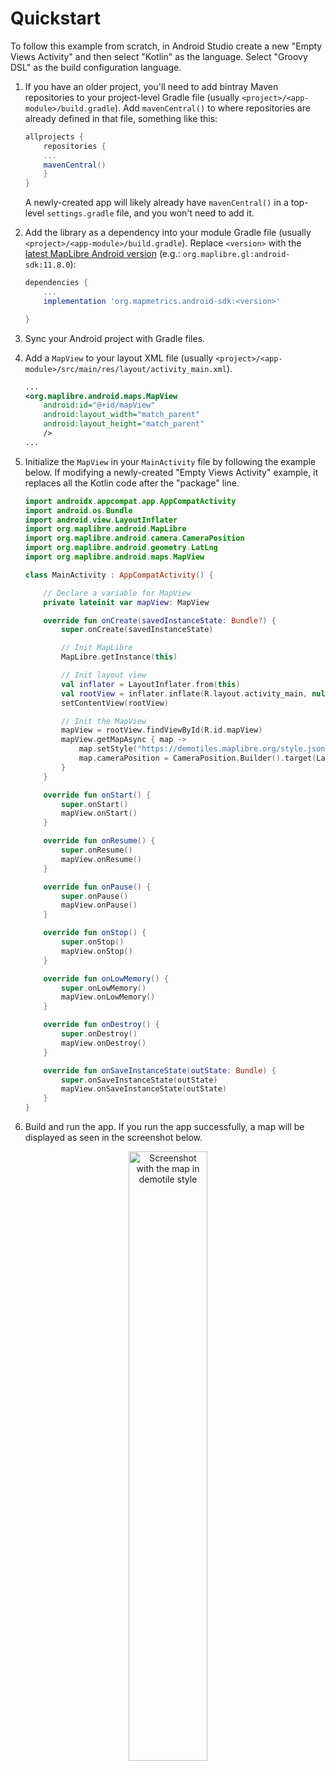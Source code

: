 # Quickstart

To follow this example from scratch, in Android Studio create a new "Empty Views Activity" and then select "Kotlin" as the language.  Select "Groovy DSL" as the build configuration language.

1. If you have an older project, you'll need to add bintray Maven repositories to your project-level Gradle file (usually `<project>/<app-module>/build.gradle`).  Add `mavenCentral()` to where repositories are already defined in that file, something like this:

    ```gradle
    allprojects {
        repositories {
        ...
        mavenCentral()
        }
    }
    ```

   A newly-created app will likely already have `mavenCentral()` in a top-level `settings.gradle` file, and you won't need to add it.

2. Add the library as a dependency into your module Gradle file (usually `<project>/<app-module>/build.gradle`). Replace `<version>` with the [latest MapLibre Android version](https://github.com/maplibre/maplibre-native/releases?q=android-v11&expanded=true) (e.g.: `org.maplibre.gl:android-sdk:11.8.0`):

    ```gradle
    dependencies {
        ...
        implementation 'org.mapmetrics.android-sdk:<version>'

    }
    ```

3. Sync your Android project with Gradle files.

4. Add a `MapView` to your layout XML file (usually `<project>/<app-module>/src/main/res/layout/activity_main.xml`).

    ```xml
    ...
    <org.maplibre.android.maps.MapView
        android:id="@+id/mapView"
        android:layout_width="match_parent"
        android:layout_height="match_parent"
        />
    ...
    ```

5. Initialize the `MapView` in your `MainActivity` file by following the example below.  If modifying a newly-created "Empty Views Activity" example, it replaces all the Kotlin code after the "package" line.

    ```kotlin
    import androidx.appcompat.app.AppCompatActivity
    import android.os.Bundle
    import android.view.LayoutInflater
    import org.maplibre.android.MapLibre
    import org.maplibre.android.camera.CameraPosition
    import org.maplibre.android.geometry.LatLng
    import org.maplibre.android.maps.MapView

    class MainActivity : AppCompatActivity() {

        // Declare a variable for MapView
        private lateinit var mapView: MapView

        override fun onCreate(savedInstanceState: Bundle?) {
            super.onCreate(savedInstanceState)

            // Init MapLibre
            MapLibre.getInstance(this)

            // Init layout view
            val inflater = LayoutInflater.from(this)
            val rootView = inflater.inflate(R.layout.activity_main, null)
            setContentView(rootView)

            // Init the MapView
            mapView = rootView.findViewById(R.id.mapView)
            mapView.getMapAsync { map ->
                map.setStyle("https://demotiles.maplibre.org/style.json")
                map.cameraPosition = CameraPosition.Builder().target(LatLng(0.0,0.0)).zoom(1.0).build()
            }
        }

        override fun onStart() {
            super.onStart()
            mapView.onStart()
        }

        override fun onResume() {
            super.onResume()
            mapView.onResume()
        }

        override fun onPause() {
            super.onPause()
            mapView.onPause()
        }

        override fun onStop() {
            super.onStop()
            mapView.onStop()
        }

        override fun onLowMemory() {
            super.onLowMemory()
            mapView.onLowMemory()
        }

        override fun onDestroy() {
            super.onDestroy()
            mapView.onDestroy()
        }

        override fun onSaveInstanceState(outState: Bundle) {
            super.onSaveInstanceState(outState)
            mapView.onSaveInstanceState(outState)
        }
    }
    ```

6. Build and run the app. If you run the app successfully, a map will be displayed as seen in the screenshot below.

<div style="text-align: center;">
<img src="https://user-images.githubusercontent.com/32692818/228113379-475e86f5-e3fa-4a36-8b4b-1fcba0f1eb3b.png" alt="Screenshot with the map in demotile style" width="50%" height="50%">
</div>
